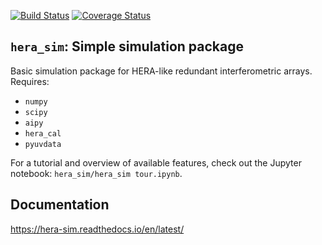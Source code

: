 [![Build Status](https://travis-ci.org/HERA-Team/hera_sim.svg?branch=master)](https://travis-ci.org/HERA-Team/hera_sim)
[![Coverage Status](https://coveralls.io/repos/github/HERA-Team/hera_sim/badge.svg?branch=master)](https://coveralls.io/github/HERA-Team/hera_sim?branch=master)

`hera_sim`: Simple simulation package
-------------------------------------

Basic simulation package for HERA-like redundant interferometric 
arrays. Requires:
 * `numpy`
 * `scipy`
 * `aipy`
 * `hera_cal`
 * `pyuvdata`

For a tutorial and overview of available features, check out the 
Jupyter notebook: `hera_sim/hera_sim tour.ipynb`.

Documentation
-------------
https://hera-sim.readthedocs.io/en/latest/